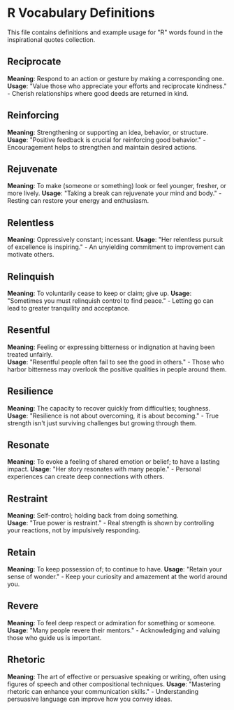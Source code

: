 # R Vocabulary Definitions

This file contains definitions and example usage for "R" words found in the inspirational quotes collection.

## Reciprocate

**Meaning**: Respond to an action or gesture by making a corresponding one.  
**Usage**: "Value those who appreciate your efforts and reciprocate kindness." - Cherish relationships where good deeds are returned in kind.

## Reinforcing

**Meaning**: Strengthening or supporting an idea, behavior, or structure.  
**Usage**: "Positive feedback is crucial for reinforcing good behavior." - Encouragement helps to strengthen and maintain desired actions.

## Rejuvenate

**Meaning**: To make (someone or something) look or feel younger, fresher, or more lively.
**Usage**: "Taking a break can rejuvenate your mind and body." - Resting can restore your energy and enthusiasm.

## Relentless

**Meaning**: Oppressively constant; incessant.
**Usage**: "Her relentless pursuit of excellence is inspiring." - An unyielding commitment to improvement can motivate others.

## Relinquish

**Meaning**: To voluntarily cease to keep or claim; give up.
**Usage**: "Sometimes you must relinquish control to find peace." - Letting go can lead to greater tranquility and acceptance.

## Resentful

**Meaning**: Feeling or expressing bitterness or indignation at having been treated unfairly.  
**Usage**: "Resentful people often fail to see the good in others." - Those who harbor bitterness may overlook the positive qualities in people around them.

## Resilience

**Meaning**: The capacity to recover quickly from difficulties; toughness.  
**Usage**: "Resilience is not about overcoming, it is about becoming." - True strength isn't just surviving challenges but growing through them.

## Resonate

**Meaning**: To evoke a feeling of shared emotion or belief; to have a lasting impact.
**Usage**: "Her story resonates with many people." - Personal experiences can create deep connections with others.

## Restraint

**Meaning**: Self-control; holding back from doing something.  
**Usage**: "True power is restraint." - Real strength is shown by controlling your reactions, not by impulsively responding.

## Retain

**Meaning**: To keep possession of; to continue to have.
**Usage**: "Retain your sense of wonder." - Keep your curiosity and amazement at the world around you.

## Revere

**Meaning**: To feel deep respect or admiration for something or someone.
**Usage**: "Many people revere their mentors." - Acknowledging and valuing those who guide us is important.

## Rhetoric

**Meaning**: The art of effective or persuasive speaking or writing, often using figures of speech and other compositional techniques.
**Usage**: "Mastering rhetoric can enhance your communication skills." - Understanding persuasive language can improve how you convey ideas.


